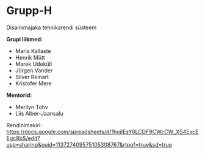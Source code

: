 # Grupp-H
Disainimajaka tehnikarendi süsteem

**Grupi liikmed:**

- Maria Kallaste
- Henrik Mütt
- Marek Udeküll
- Jürgen Vander
- Silver Reinart
- Kristofer Mere

**Mentorid:**
- Merilyn Tohv
- Liis Alber-Jaansalu

Rendinimekiri: https://docs.google.com/spreadsheets/d/1hoiIEsY6LCDF9CWcCW_XS4ExcEEgc8bS/edit?usp=sharing&ouid=113727409575105308767&rtpof=true&sd=true

